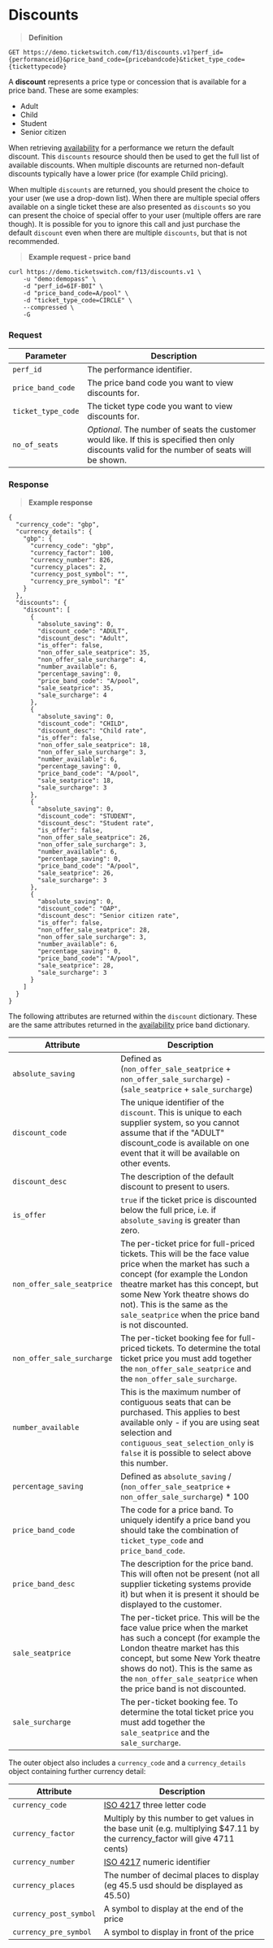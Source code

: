 # Discounts

> **Definition**

```
GET https://demo.ticketswitch.com/f13/discounts.v1?perf_id={performanceid}&price_band_code={pricebandcode}&ticket_type_code={tickettypecode}
```

A **discount** represents a price type or concession that is available for a 
price band. These are some examples:

* Adult
* Child
* Student
* Senior citizen

When retrieving [availability](#availability) for a performance we return the
default discount. This `discounts` resource should then be used to get the full 
list of available discounts. When multiple discounts are returned non-default
discounts typically have a lower price (for example Child pricing).

When multiple `discounts` are returned, you should present the choice to your
user (we use a drop-down list). When there are multiple special offers available
on a single ticket these are also presented as `discounts` so you can present
the choice of special offer to your user (multiple offers are rare though). It
is possible for you to ignore this call and just purchase the default `discount`
even when there are multiple `discounts`, but that is not recommended.

> **Example request - price band**

```shell
curl https://demo.ticketswitch.com/f13/discounts.v1 \
    -u "demo:demopass" \
    -d "perf_id=6IF-B0I" \
    -d "price_band_code=A/pool" \
    -d "ticket_type_code=CIRCLE" \
    --compressed \
    -G
```

### Request

Parameter | Description
--------- | -----------
`perf_id` | The performance identifier.
`price_band_code` | The price band code you want to view discounts for.
`ticket_type_code` | The ticket type code you want to view discounts for.
`no_of_seats` | *Optional*. The number of seats the customer would like. If this is specified then only discounts valid for the number of seats will be shown.


### Response

> **Example response**

```shell
{
  "currency_code": "gbp",
  "currency_details": {
    "gbp": {
      "currency_code": "gbp",
      "currency_factor": 100,
      "currency_number": 826,
      "currency_places": 2,
      "currency_post_symbol": "",
      "currency_pre_symbol": "£"
    }
  },
  "discounts": {
    "discount": [
      {
        "absolute_saving": 0,
        "discount_code": "ADULT",
        "discount_desc": "Adult",
        "is_offer": false,
        "non_offer_sale_seatprice": 35,
        "non_offer_sale_surcharge": 4,
        "number_available": 6,
        "percentage_saving": 0,
        "price_band_code": "A/pool",
        "sale_seatprice": 35,
        "sale_surcharge": 4
      },
      {
        "absolute_saving": 0,
        "discount_code": "CHILD",
        "discount_desc": "Child rate",
        "is_offer": false,
        "non_offer_sale_seatprice": 18,
        "non_offer_sale_surcharge": 3,
        "number_available": 6,
        "percentage_saving": 0,
        "price_band_code": "A/pool",
        "sale_seatprice": 18,
        "sale_surcharge": 3
      },
      {
        "absolute_saving": 0,
        "discount_code": "STUDENT",
        "discount_desc": "Student rate",
        "is_offer": false,
        "non_offer_sale_seatprice": 26,
        "non_offer_sale_surcharge": 3,
        "number_available": 6,
        "percentage_saving": 0,
        "price_band_code": "A/pool",
        "sale_seatprice": 26,
        "sale_surcharge": 3
      },
      {
        "absolute_saving": 0,
        "discount_code": "OAP",
        "discount_desc": "Senior citizen rate",
        "is_offer": false,
        "non_offer_sale_seatprice": 28,
        "non_offer_sale_surcharge": 3,
        "number_available": 6,
        "percentage_saving": 0,
        "price_band_code": "A/pool",
        "sale_seatprice": 28,
        "sale_surcharge": 3
      }
    ]
  }
}
```


The following attributes are returned within the `discount` dictionary. These 
are the same attributes returned in the [availability](#availability) price band
dictionary.

Attribute | Description
--------- | -----------
`absolute_saving` | Defined as (`non_offer_sale_seatprice` + `non_offer_sale_surcharge`) - (`sale_seatprice` + `sale_surcharge`)
`discount_code` | The unique identifier of the `discount`. This is unique to each supplier system, so you cannot assume that if the "ADULT" discount_code is available on one event that it will be available on other events.
`discount_desc` | The description of the default discount to present to users.
`is_offer` | `true` if the ticket price is discounted below the full price, i.e. if `absolute_saving` is greater than zero.
`non_offer_sale_seatprice` | The per-ticket price for full-priced tickets. This will be the face value price when the market has such a concept (for example the London theatre market has this concept, but some New York theatre shows do not). This is the same as the `sale_seatprice` when the price band is not discounted.
`non_offer_sale_surcharge` | The per-ticket booking fee for full-priced tickets. To determine the total ticket price you must add together the `non_offer_sale_seatprice` and the `non_offer_sale_surcharge`.
`number_available` | This is the maximum number of contiguous seats that can be purchased. This applies to best available only - if you are using seat selection and `contiguous_seat_selection_only` is `false` it is possible to select above this number.
`percentage_saving` | Defined as `absolute_saving` / (`non_offer_sale_seatprice` + `non_offer_sale_surcharge`) * 100
`price_band_code` | The code for a price band. To uniquely identify a price band you should take the combination of `ticket_type_code` and `price_band_code`.
`price_band_desc` | The description for the price band. This will often not be present (not all supplier ticketing systems provide it) but when it is present it should be displayed to the customer.
`sale_seatprice` | The per-ticket price. This will be the face value price when the market has such a concept (for example the London theatre market has this concept, but some New York theatre shows do not). This is the same as the `non_offer_sale_seatprice` when the price band is not discounted.
`sale_surcharge` | The per-ticket booking fee. To determine the total ticket price you must add together the `sale_seatprice` and the `sale_surcharge`.

The outer object also includes a `currency_code` and a `currency_details` object
containing further currency detail:

Attribute | Description
--------- | -----------
`currency_code` | [ISO 4217](https://en.wikipedia.org/wiki/ISO_4217) three letter code
`currency_factor` | Multiply by this number to get values in the base unit (e.g. multiplying $47.11 by the currency_factor will give 4711 cents)
`currency_number` | [ISO 4217](https://en.wikipedia.org/wiki/ISO_4217) numeric identifier
`currency_places` | The number of decimal places to display (eg 45.5 usd should be displayed as 45.50)
`currency_post_symbol` | A symbol to display at the end of the price
`currency_pre_symbol` | A symbol to display in front of the price
